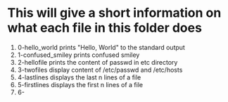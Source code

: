 # This will give a short information on what each file in this folder does
1) 0-hello_world prints "Hello, World" to the standard output
2) 1-confused_smiley prints confused smiley
3) 2-hellofile prints the content of passwd in etc directory
4) 3-twofiles display content of /etc/passwd and /etc/hosts
5) 4-lastlines displays the last n lines of a file
6) 5-firstlines displays the first n lines of a file
7) 6-
